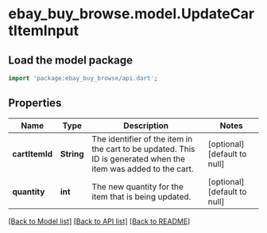 # ebay_buy_browse.model.UpdateCartItemInput

## Load the model package
```dart
import 'package:ebay_buy_browse/api.dart';
```

## Properties
Name | Type | Description | Notes
------------ | ------------- | ------------- | -------------
**cartItemId** | **String** | The identifier of the item in the cart to be updated. This ID is generated when the item was added to the cart. | [optional] [default to null]
**quantity** | **int** | The new quantity for the item that is being updated. | [optional] [default to null]

[[Back to Model list]](../README.md#documentation-for-models) [[Back to API list]](../README.md#documentation-for-api-endpoints) [[Back to README]](../README.md)


